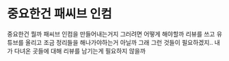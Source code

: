 
# 중요한건 패씨브 인컴

중요한건 뭘까
패씨브 인컴을 만들어내는거지
그러려면 어떻게 해야할까
리뷰를 쓰고
유튜브를 올리고
조금 정리들을 해나가야하는거 아닐까
그래 그런 것들이 필요하겠지..
내가 다녀온 곳들에 대해 리뷰를 남기는게 필요하지 않을까
